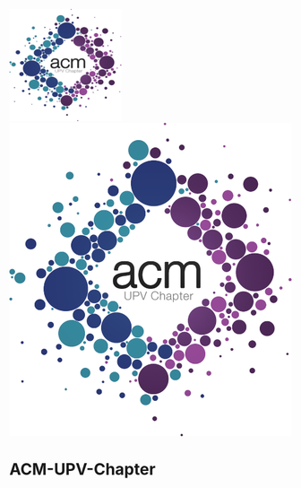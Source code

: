 <img src="https://github.com/SrVladyslav/ACM-UPV-Chapter/blob/master/BACK-END/src/public/img/logo.png?raw=true" style="height: 200px!important; width: 200px!important;"> </img>
![ACM](https://github.com/SrVladyslav/ACM-UPV-Chapter/blob/master/BACK-END/src/public/img/logo.png?raw=true)
# ACM-UPV-Chapter
